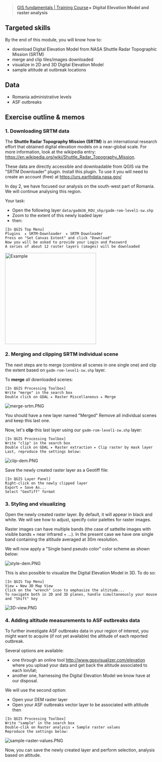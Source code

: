> [GIS fundamentals | Training Course](agenda.md) ▸ **Digital Elevation Model and raster analysis**

## Targeted skills
By the end of this module, you will know how to:
* download Digital Elevation Model from NASA Shuttle Radar Topographic Mission (SRTM)
* merge and clip tiles/images downloaded
* visualize in 2D and 3D Digital Elevation Model
* sample altitude at outbreak locations


## Data
* Romania administrative levels
* ASF outbreaks

## Exercise outline & memos

### 1. Downloading SRTM data
The **Shuttle Radar Topography Mission (SRTM)** is an international research effort that obtained digital elevation models on a near-global scale. For more information, look at the wikipedia entry: https://en.wikipedia.org/wiki/Shuttle_Radar_Topography_Mission.

These data are directly accessible and downloadable from QGIS via the "SRTM Downloader" plugin. Install this plugin. To use it you will need to create an account (free) at https://urs.earthdata.nasa.gov/

In day 2, we have focused our analysis on the south-west part of Romania. We will continue analysing this region.

Your task:
* Open the following layer `data/gadm36_ROU_shp/gadm-rom-level1-sw.shp`
* Zoom to the extent of this newly loaded layer
* then:

```
[In QGIS Top Menu]
Plugins  ▸ SRTM-Downloader  ▸ SRTM Downloader
Press on "Set Canvas Extent" and click "Download"
Now you will be asked to provide your Login and Password
A series of about 12 raster layers (images) will be downloaded 
```

<img src="img/download-srtm.PNG" alt="Example" width="300">


### 2. Merging and clipping SRTM individual scene
The next steps are to merge (combine all scenes in one single one) and clip the extent based on `gadm-rom-level1-sw.shp` layer.

To **merge** all downloaded scenes:

```
[In QGIS Processing Toolbox]
Write "merge" in the search box
Double click on GDAL ▸ Raster Miscellaneous ▸ Merge
```

![merge-srtm.PNG](img/merge-srtm.PNG)

You should have a new layer named "Merged"
Remove all individual scenes and keep this last one.

Now, let's **clip** this last layer using our `gadm-rom-level1-sw.shp` layer:

```
[In QGIS Processing Toolbox]
Write "clip" in the search box
Double click on GDAL ▸ Raster extraction ▸ Clip raster by mask layer
Last, reproduce the settings below:
```

![clip-dem.PNG](img/clip-dem.PNG)

Save the newly created raster layer as a Geotiff file:
```
[In QGIS Layer Panel]
Right-click on the newly clipped layer
Export ▸ Save As...
Select "GeoTiff" format
```


### 3. Styling and visualizing

Open the newly created raster layer. By default, it will appear in black and white. We will see how to adjust, specify color palettes for raster images.

Raster images can have multiple bands (the case of sattelite images with visible bands + near infrared + ...). In the present case we have one single band containing the altitude averaged at 30m resolution. 

We will now apply a "Single band pseudo color" color scheme as shown below:

![style-dem.PNG](img/style-dem.PNG)

This is also possible to visualize the Digital Elevation Model in 3D. To do so:

```
[In QGIS Top Menu]
View ▸ New 3D Map View
Click on the "wrench" icon to emphasize the altitude...
To navigate both in 2D and 3D planes, handle simultaneously your mouse and "Shift" key
```

![3D-view.PNG](img/3D-view.PNG)


### 4. Adding altitude measurements to ASF outbreaks data
To further investigate ASF outbreaks data in your region of interest, you might want to acquire (if not yet available) the altitude of each reported outbreak.

Several options are available:
* one through an online tool http://www.gpsvisualizer.com/elevation where you upload your data and get back the altitude associated to each lon/lat;
* another one, harnessing the Digital Elevation Model we know have at our disposal.

We will use the second option:

* Open your DEM raster layer
* Open your ASF outbreaks vector layer to be associated with altitude then

```
[In QGIS Processing Toolbox]
Write "sample" in the search box
Double-clik on Raster analysis ▸ Sample raster values
Reproduce the settings below:
```
![sample-raster-values.PNG](img/sample-raster-values.PNG)

Now, you can save the newly created layer and perform selection, analysis based on altitude.
